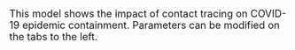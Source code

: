  
 <font size="4"> This model shows the impact of contact tracing on COVID-19 epidemic containment.  Parameters can be modified on the tabs to the left.
 
  </font>
